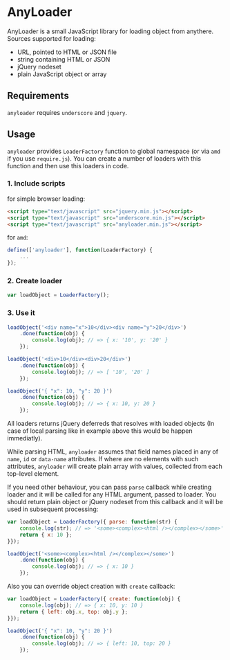 # AnyLoader

AnyLoader is a small JavaScript library for loading object from anythere. Sources supported for loading:

* URL, pointed to HTML or JSON file
* string containing HTML or JSON
* jQuery nodeset
* plain JavaScript object or array

## Requirements

`anyloader` requires `underscore` and `jquery`.

## Usage

`anyloader` provides `LoaderFactory` function to global namespace (or via `amd` if you use `require.js`). You can create a number of loaders with this function and then use this loaders in code.

### 1. Include scripts

for simple browser loading:

```html
<script type="text/javascript" src="jquery.min.js"></script>
<script type="text/javascript" src="underscore.min.js"></script>
<script type="text/javascript" src="anyloader.min.js"></script>
```

for `amd`:

```js
define(['anyloader'], function(LoaderFactory) {
    ...
});
```

### 2. Create loader

```js
var loadObject = LoaderFactory();
```

### 3. Use it

```js
loadObject('<div name="x">10</div><div name="y">20</div>')
    .done(function(obj) {
        console.log(obj); // => { x: '10', y: '20' }
    });

loadObject('<div>10</div><div>20</div>')
    .done(function(obj) {
        console.log(obj); // => [ '10', '20' ]
    });

loadObject('{ "x": 10, "y": 20 }')
    .done(function(obj) {
        console.log(obj); // => { x: 10, y: 20 }
    });
```

All loaders returns jQuery deferreds that resolves with loaded objects (In case of local parsing like in example above this would be happen immediatly).

While parsing HTML, `anyloader` assumes that field names placed in any of `name`, `id` or `data-name` attributes. If where are no elements with such attributes, `anyloader` will create plain array with values, collected from each top-level element.

If you need other behaviour, you can pass `parse` callback while creating loader and it will be called for any HTML argument, passed to loader. You should return plain object or jQuery nodeset from this callback and it will be used in subsequent processing:

```js
var loadObject = LoaderFactory({ parse: function(str) {
    console.log(str); // => '<some><complex><html /></complex></some>'
    return { x: 10 };
}});

loadObject('<some><complex><html /></complex></some>')
    .done(function(obj) {
        console.log(obj); // => { x: 10 }
    });
```

Also you can override object creation with `create` callback:

```js
var loadObject = LoaderFactory({ create: function(obj) {
    console.log(obj); // => { x: 10, y: 10 }
    return { left: obj.x, top: obj.y };
}});

loadObject('{ "x": 10, "y": 20 }')
    .done(function(obj) {
        console.log(obj); // => { left: 10, top: 20 }
    });
```

